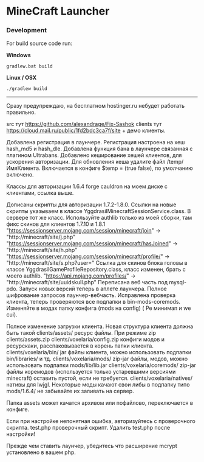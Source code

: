 # MineCraft Launcher

### Development

For build source code run:

**Windows**

```
gradlew.bat build
```

**Linux / OSX**

```
./gradlew build
```


---
Сразу предупреждаю, на бесплатном hostinger.ru небудет работать правильно.

src тут https://github.com/alexandrage/Fix-Sashok
clients тут https://cloud.mail.ru/public/1fd2bdc3ca7f/site + демо клиенты.

Добавлена регистрация в лаунчере.
Регистрация настроена на хеш hash_md5 и hash_dle.
Добавлена функция бана в лаунчере связанная с плагином Ultrabans.
Добавлено кеширование хешей клиентов, для ускорения авторизации.
Для обновления кеша удалите файл /temp/ИмяКлиента.
Включается в конфиге $temp = (true false), по умолчанию включено.

Классы для авторизации 1.6.4 forge cauldron на моем диске с клиентами, ссылка выше.

Дописаны скрипты для авторизации 1.7.2-1.8.0.
Ссылки на  новые скрипты указываем в классе YggdrasilMinecraftSessionService.class. В сервере тот же класс.
Используйте authlib только из моей сборки, там фикс скинов для клиентов 1.7.10 и 1.8.1
"https://sessionserver.mojang.com/session/minecraft/join" -> "http://minecraft/site/j.php"
"https://sessionserver.mojang.com/session/minecraft/hasJoined" -> "http://minecraft/site/h.php"
"https://sessionserver.mojang.com/session/minecraft/profile/" -> "http://minecraft/site/s.php?user="
Ссылка для скинов блока головы в классе YggdrasilGameProfileRepository.class, класс изменен, брать с моего authlib.
"https://api.mojang.com/profiles/" -> "http://minecraft/site/uuidskull.php"
Переписана веб часть под mysql-pdo.
Запуск новых версий теперь в аплете лаунчера.
Полное шифрование запросов лаунчер-вебчасть.
Исправлена проверка клиента, теперь проверяются все подпапки в bin-mods-coremods.
Изменяйте в модах папку конфига (mods на config) ( Ре минимап и we cui).

Полное изменение загрузки клиента.
Новая структура клиента должна быть такой
clients/assets/ ресурс файлы. При режиме zip clients/assets.zip
clients/voxelaria/config.zip конфиги модов и ресурскаки, расспаковывается в корень папки клиента.
clients/voxelaria/bin/ jar файлы клиента, можно
использовать подпапки bin/libraries/ и тд.
clients/voxelaria/mods/  zip-jar файлы, модов, можно использовать
подпапки mods/lib/lib.jar
clients/voxelaria/coremods/ zip-jar файлы коремодов (используется
только устаревшими версиями minecraft) оставить пустой, если не требуется.
clients/voxelaria/natives/ нативы для lwjgl.
Некоторые моды качают свои либы в подпапку типо mods/1.6.4/
не забывайте их заливать на сервер.

Папка assets может качатся архивом или пофайлово, переключается в конфиге.

Если при настройке непонятная ошибка, авторизуйтесь с проверочного скрипта.
test.php проверочный скрипт. Удалить test.php после настройки!

Прежде чем ставить лаунчер, убедитесь что расширение mcrypt установлено в вашем php.